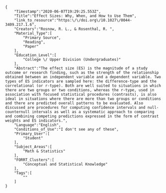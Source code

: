 
    {
        "Timestamp":"2020-06-07T19:29:25.553Z",
        "Title":"Effect Sizes: Why, When, and How to Use Them",
        "link_to_resource":"https:\/\/doi.org\/10.1027\/0044-3409.217.1.6",
        "Creators":"Rosnow, R. L., & Rosenthal, R. ",
        "Material_Type":[
            "Primary Source",
            "Reading",
            "Paper"
        ],
        "Education_Level":[
            "College \/ Upper Division (Undergraduates)"
        ],
        "Abstract":"The effect size (ES) is the magnitude of a study outcome or research finding, such as the strength of the relationship obtained between an independent variable and a dependent variable. Two types of ES indicators are sampled here: the difference-type and the correlational (or r-type). Both are well suited to situations in which there are two groups or two conditions, whereas the r-type, used in association with focused statistical procedures (contrasts), is also ideal in situations where there are more than two groups or conditions and there are predicted overall patterns to be evaluated. Also discussed are procedures for computing confidence intervals and null-counternull intervals as well as a systematic approach to comparing and combining competing predictions expressed in the form of contrast weights and ES indicators.",
        "Language":"English",
        "Conditions_of_Use":"I don't see any of these",
        "Primary_User":[
            "Student"
        ],
        "Subject_Areas":[
            "Math & Statistics"
        ],
        "FORRT_Clusters":[
            "Conceptual and Statistical Knowledge"
        ],
        "Tags":[
            ""
        ]
    }
